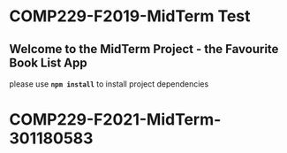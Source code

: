 # COMP229-F2019-MidTerm Test

## Welcome to the MidTerm Project - the Favourite Book List App

please use **`npm install`** to install project dependencies
# COMP229-F2021-MidTerm-301180583

